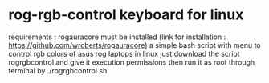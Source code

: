 # rog-rgb-control keyboard for linux
requirements : rogauracore must be installed (link for installation : https://github.com/wroberts/rogauracore)
a simple bash script with menu to control rgb colors of asus rog laptops in linux
just download the script rogrgbcontrol and give it execution permissions
then run it as root through terminal by ./rogrgbcontrol.sh

